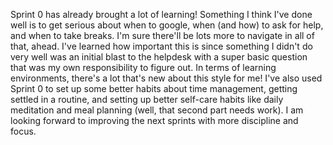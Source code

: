 Sprint 0 has already brought a lot of learning! Something I think I've done well is to get serious about when to google, when (and how) to ask for help, and when to take breaks. I'm sure there'll be lots more to navigate in all of that, ahead. I've learned how important this is since something I didn't do very well was an initial blast to the helpdesk with a super basic question that was my own responsibility to figure out. In terms of learning environments, there's a lot that's new about this style for me! I've also used Sprint 0 to set up some better habits about time management, getting settled in a routine, and setting up better self-care habits like daily meditation and meal planning (well, that second part needs work). I am looking forward to improving the next sprints with more discipline and focus. 